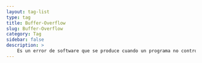 ```yaml
---
layout: tag-list
type: tag
title: Buffer-Overflow
slug: Buffer-Overflow
category: Tag
sidebar: false
description: >
    Es un error de software que se produce cuando un programa no controla adecuadamente la cantidad de datos.
---
```

